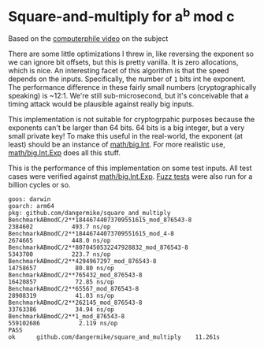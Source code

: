 # Square-and-multiply for a<sup>b</sup> mod c

Based on the [computerphile video](https://www.youtube.com/watch?v=cbGB__V8MNk) on the subject

There are some little optimizations I threw in, like reversing the exponent so we can ignore bit offsets, but this is pretty vanilla. It is zero allocations, which is nice. An interesting facet of this algorithm is that the speed depends on the inputs. Specifically, the number of `1` bits int he exponent. The performance difference in these fairly small numbers (cryptographically speaking) is ~12:1. We're still sub-microsecond, but it's conceivable that a timing attack would be plausible against really big inputs.

This implementation is not suitable for cryptogrpahic purposes because the exponents can't be larger than 64 bits. 64 bits is a big integer, but a very small private key! To make this useful in the real-world, the exponent (at least) should be an instance of [math/big.Int](https://pkg.go.dev/math/big#Int). For more realistic use, [math/big.Int.Exp](https://pkg.go.dev/math/big#Int.Exp) does all this stuff.

This is the performance of this implementation on some test inputs. All test cases were verified against [math/big.Int.Exp](https://pkg.go.dev/math/big#Int.Exp). [Fuzz tests](https://pkg.go.dev/testing#F.Fuzz) were also run for a billion cycles or so.

```text
goos: darwin
goarch: arm64
pkg: github.com/dangermike/square_and_multiply
BenchmarkABmodC/2**18446744073709551615_mod_876543-8              2384602           493.7 ns/op
BenchmarkABmodC/2**18446744073709551615_mod_4-8                   2674665           448.0 ns/op
BenchmarkABmodC/2**8070450532247928832_mod_876543-8               5343700           223.7 ns/op
BenchmarkABmodC/2**4294967297_mod_876543-8                       14758657           80.80 ns/op
BenchmarkABmodC/2**765432_mod_876543-8                           16420857           72.85 ns/op
BenchmarkABmodC/2**65567_mod_876543-8                            28908319           41.03 ns/op
BenchmarkABmodC/2**262145_mod_876543-8                           33763386           34.94 ns/op
BenchmarkABmodC/2**1_mod_876543-8                               559102686           2.119 ns/op
PASS
ok      github.com/dangermike/square_and_multiply    11.261s
```
